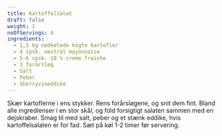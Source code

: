 ```yaml
---
title: Kartoffelsalat
draft: false
weight: 1
noOfServings: 4
ingredients:
  - 1,5 kg nedkølede kogte kartofler
  - 4 spsk. neutral mayonnaise
  - 5-6 spsk. 18 % creme fraiche
  - 3 forårsløg
  - Salt
  - Peber
  - Sherryvineddike
---
```


Skær kartoflerne i ens stykker. Rens forårsløgene, og snit dem fint.
Bland alle ingredienser i en stor skål, og fold forsigtigt salaten
sammen med en dejskraber. Smag til med salt, peber og et stænk eddike,
hvis kartoffelsalaten er for fad. Sæt på køl 1-2 timer før servering.

